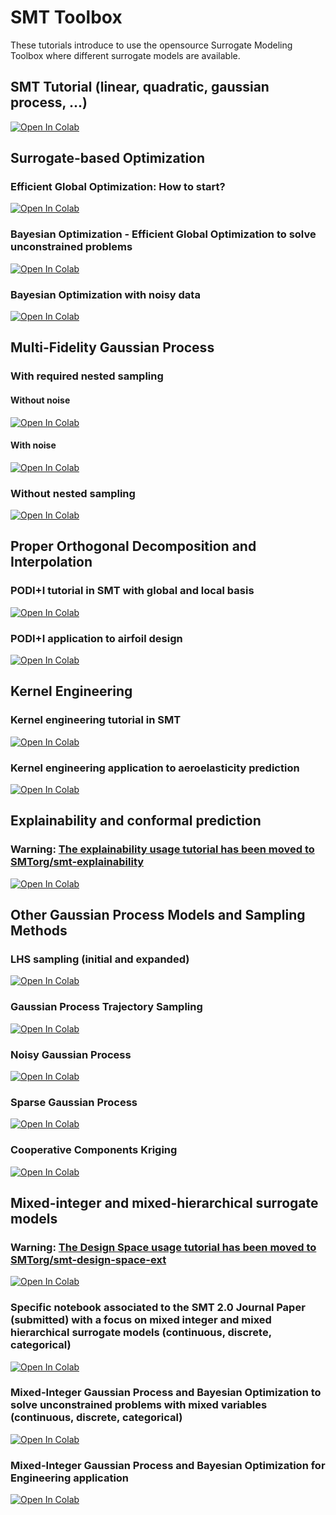 # SMT Toolbox

These tutorials introduce to use the opensource Surrogate Modeling Toolbox where different surrogate models are available.


## SMT Tutorial (linear, quadratic, gaussian process, ...)

[![Open In Colab](https://colab.research.google.com/assets/colab-badge.svg)](https://colab.research.google.com/github/SMTorg/smt/blob/master/tutorial/SMT_Tutorial.ipynb)


## Surrogate-based Optimization

### Efficient Global Optimization: How to start?

[![Open In Colab](https://colab.research.google.com/assets/colab-badge.svg)](https://colab.research.google.com/github/SMTorg/smt/blob/master/tutorial/SBO/SMT_SBO_EGO_Educational.ipynb)

### Bayesian Optimization - Efficient Global Optimization to solve unconstrained problems

[![Open In Colab](https://colab.research.google.com/assets/colab-badge.svg)](https://colab.research.google.com/github/SMTorg/smt/blob/master/tutorial/SBO/SMT_EGO_application.ipynb)

### Bayesian Optimization with noisy data

[![Open In Colab](https://colab.research.google.com/assets/colab-badge.svg)](https://colab.research.google.com/github/SMTorg/smt/blob/master/tutorial/SBO/SMT_EGO_noisyGP.ipynb)

## Multi-Fidelity Gaussian Process

### With required nested sampling

#### Without noise

[![Open In Colab](https://colab.research.google.com/assets/colab-badge.svg)](https://colab.research.google.com/github/SMTorg/smt/blob/master/tutorial/MultiFi/SMT_MFK_tutorial.ipynb)

#### With noise

[![Open In Colab](https://colab.research.google.com/assets/colab-badge.svg)](https://colab.research.google.com/github/SMTorg/smt/blob/master/tutorial/MultiFi/SMT_MFK_Noise.ipynb)

### Without nested sampling

[![Open In Colab](https://colab.research.google.com/assets/colab-badge.svg)](https://colab.research.google.com/github/SMTorg/smt/blob/master/tutorial/MultiFi/SMT_MFCK_tutorial.ipynb)

## Proper Orthogonal Decomposition and Interpolation

### PODI+I tutorial in SMT with global and local basis

[![Open In Colab](https://colab.research.google.com/assets/colab-badge.svg)](https://colab.research.google.com/github/SMTorg/smt/blob/master/tutorial/PODI/SMT_PODI_tutorial.ipynb)

### PODI+I application to airfoil design

[![Open In Colab](https://colab.research.google.com/assets/colab-badge.svg)](https://colab.research.google.com/github/SMTorg/smt/blob/master/tutorial/PODI/SMT_PODI_Airfoil.ipynb)


## Kernel Engineering

### Kernel engineering tutorial in SMT

[![Open In Colab](https://colab.research.google.com/assets/colab-badge.svg)](https://colab.research.google.com/github/SMTorg/smt/blob/master/tutorial/Kernels/SMT_Kernel_tutorial.ipynb)

### Kernel engineering application to aeroelasticity prediction

[![Open In Colab](https://colab.research.google.com/assets/colab-badge.svg)](https://colab.research.google.com/github/SMTorg/smt/blob/master/tutorial/Kernels/SMT_Kernel_Hale.ipynb)

## Explainability and conformal prediction

### Warning: [The explainability usage tutorial has been moved to SMTorg/smt-explainability](https://github.com/SMTorg/smt-explainability)

[![Open In Colab](https://colab.research.google.com/assets/colab-badge.svg)](https://colab.research.google.com/github/SMTorg/smt-explainability/blob/master/tutorial/Explainability_tools.ipynb)


## Other Gaussian Process Models and Sampling Methods

### LHS sampling (initial and expanded)

[![Open In Colab](https://colab.research.google.com/assets/colab-badge.svg)](https://colab.research.google.com/github/SMTorg/smt/blob/master/tutorial/Misc/SMT_ExpandedLHS.ipynb)

### Gaussian Process Trajectory Sampling

[![Open In Colab](https://colab.research.google.com/assets/colab-badge.svg)](https://colab.research.google.com/github/SMTorg/smt/blob/master/tutorial/Misc/SMT_GP_Sampling.ipynb)

### Noisy Gaussian Process

[![Open In Colab](https://colab.research.google.com/assets/colab-badge.svg)](https://colab.research.google.com/github/SMTorg/smt/blob/master/tutorial/Misc/SMT_Noise.ipynb)

### Sparse Gaussian Process

[![Open In Colab](https://colab.research.google.com/assets/colab-badge.svg)](https://colab.research.google.com/github/SMTorg/smt/blob/master/tutorial/Misc/SMT_SGP_analytic.ipynb)


### Cooperative Components Kriging

[![Open In Colab](https://colab.research.google.com/assets/colab-badge.svg)](https://colab.research.google.com/github/SMTorg/smt/blob/master/tutorial/Misc/SMT_CoopCompKRG.ipynb)


## Mixed-integer and mixed-hierarchical surrogate models

### Warning: [The Design Space usage tutorial has been moved to SMTorg/smt-design-space-ext](https://github.com/SMTorg/smt-design-space-ext)

[![Open In Colab](https://colab.research.google.com/assets/colab-badge.svg)](https://colab.research.google.com/github/SMTorg/smt-design-space-ext/blob/master/tutorial/SMT_DesignSpace_example.ipynb)

### Specific notebook associated to the SMT 2.0 Journal Paper (submitted) with a focus on mixed integer and mixed hierarchical surrogate models (continuous, discrete, categorical)

[![Open In Colab](https://colab.research.google.com/assets/colab-badge.svg)](https://colab.research.google.com/github/SMTorg/smt/blob/master/tutorial/MixedInteger/RunTestCases_Paper_SMT_v2.ipynb)

### Mixed-Integer Gaussian Process and Bayesian Optimization to solve unconstrained problems with mixed variables (continuous, discrete, categorical)

[![Open In Colab](https://colab.research.google.com/assets/colab-badge.svg)](https://colab.research.google.com/github/SMTorg/smt/blob/master/tutorial/MixedInteger/SMT_MixedInteger.ipynb)

### Mixed-Integer Gaussian Process and Bayesian Optimization for Engineering application

[![Open In Colab](https://colab.research.google.com/assets/colab-badge.svg)](https://colab.research.google.com/github/SMTorg/smt/blob/master/tutorial/MixedInteger/SMT_MixedInteger_Engineering_applications.ipynb)
